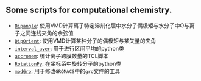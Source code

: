 ## Some scripts for computational chemistry.

* <a href="/Dipangle/README.md" target="blank">`Dipangle`</a>: 使用VMD计算离子特定溶剂化层中水分子偶极矩与水分子中O与离子之间连线夹角的余弦值
* <a href="/DipOrient/README.md" target="blank">`DipOrient`</a>: 使用VMD计算某种分子的偶极矩与某矢量的夹角
* <a href="/interval_aver/README.md" target="blank">`interval_aver`</a>: 用于进行区间平均的python类
* <a href="/accromem/README.md" target="blank">`accromem`</a>: 统计离子跨膜数量的TCL脚本
* <a href="/RotationPy/README.md" target="blank">`RotationPy`</a>: 在坐标系中旋转分子的python类
* <a href="/modGro/README.md" target="blank">`modGro`</a>: 用于修改`GROMACS`中的`gro`文件的工具
